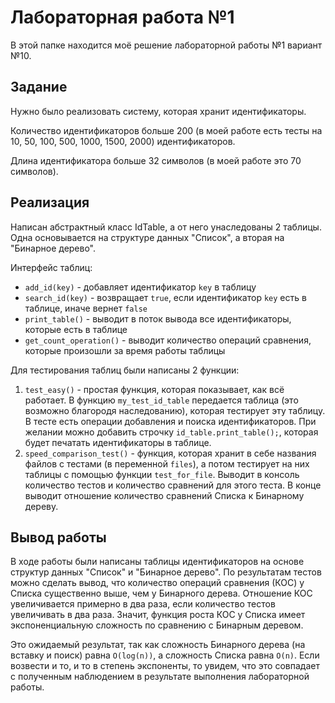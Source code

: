 # Лабораторная работа №1

В этой папке находится моё решение лабораторной работы №1 вариант №10.

## Задание

Нужно было реализовать систему, которая хранит идентификаторы.

Количество идентификаторов больше 200 (в моей работе есть тесты на 10, 50, 100, 500, 1000, 1500, 2000) идентификаторов.

Длина идентификатора больше 32 символов (в моей работе это 70 символов).

## Реализация

Написан абстрактный класс IdTable, а от него унаследованы 2 таблицы. Одна основывается на структуре данных "Список", а вторая на "Бинарное дерево".

Интерфейс таблиц:

- `add_id(key)` - добавляет идентификатор `key` в таблицу
- `search_id(key)` - возвращает `true`, если идентификатор `key` есть в таблице, иначе вернет `false`
- `print_table()` - выводит в поток вывода все идентификаторы, которые есть в таблице
- `get_count_operation()` - выводит количество операций сравнения, которые произошли за время работы таблицы

Для тестирования таблиц были написаны 2 функции:

1. `test_easy()` - простая функция, которая показывает, как всё работает. В функцию `my_test_id_table` передается таблица (это возможно благородя наследованию), которая тестирует эту таблицу. В тесте есть операции добавления и поиска идентификаторов. При желании можно добавить строчку `id_table.print_table();`, которая будет печатать идентификаторы в таблице.
2. `speed_comparison_test()` - функция, которая хранит в себе названия файлов с тестами (в переменной `files`), а потом тестирует на них таблицы с помощью функции `test_for_file`. Выводит в консоль количество тестов и количество сравнений для этого теста. В конце выводит отношение количество сравнений Списка к Бинарному дереву.

## Вывод работы

В ходе работы были написаны таблицы идентификаторов на основе структур данных "Список" и "Бинарное дерево". По результатам тестов можно сделать вывод, что количество операций сравнения (КОС) у Списка существенно выше, чем у Бинарного дерева. Отношение КОС увеличивается примерно в два раза, если количество тестов увеличивать в два раза. Значит, функция роста КОС у Списка имеет экспоненциальную сложность по сравнению с Бинарным деревом.

Это ожидаемый результат, так как сложность Бинарного дерева (на вставку и поиск) равна `O(log(n))`, а сложность Списка равна `O(n)`. Если возвести и то, и то в степень экспоненты, то увидем, что это совпадает с полученным наблюдением в результате выполнения лабораторной работы. 